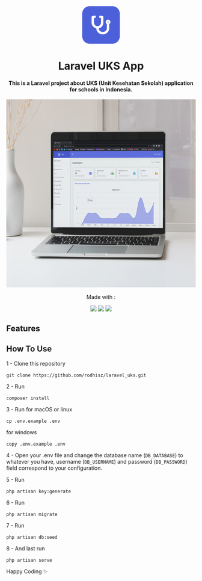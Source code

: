 <div align="center">
<img src="/img/logo.png" alt="Logo"/>
<h1>Laravel UKS App</h1>

<h4>This is a Laravel project about UKS (Unit Kesehatan Sekolah) application for schools in Indonesia.</h4>

<img src="/img/prev.jpeg" height=500 alt="Prev"/>

Made with :
<p>
    <a href="https://laravel.com/">
    <img src="https://img.shields.io/badge/Laravel-FF2D20?style=for-the-badge&logo=laravel&logoColor=white"/></a>
    <a href="https://getbootstrap.com">
    <img src="https://img.shields.io/badge/Bootstrap-563D7C?style=for-the-badge&logo=bootstrap&logoColor=white"/></a>
    <a href="https://github.com/indrijunanda/RuangAdmin">
    <img src="https://img.shields.io/badge/RuangAdmin-4C60DA?style=for-the-badge&logoColor=white"/></a>
</p>
</div>

## Features


## How To Use

1 - Clone this repository

    git clone https://github.com/rodhisz/laravel_uks.git
2 - Run

    composer install
3 - Run
for macOS or linux

    cp .env.example .env

for windows

    copy .env.example .env

4 - Open your .env file and change the database name (`DB_DATABASE`) to whatever you have, username (`DB_USERNAME`) and password (`DB_PASSWORD`) field correspond to your configuration.

5 - Run

    php artisan key:generate

6 - Run

    php artisan migrate
7 - Run

    php artisan db:seed
8 - And last run

    php artisan serve

Happy Coding ✨



